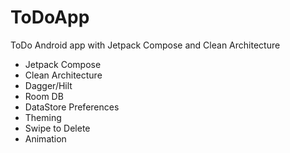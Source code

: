 # ToDoApp

ToDo Android app with Jetpack Compose and Clean Architecture

* Jetpack Compose
* Clean Architecture
* Dagger/Hilt
* Room DB
* DataStore Preferences
* Theming
* Swipe to Delete
* Animation
